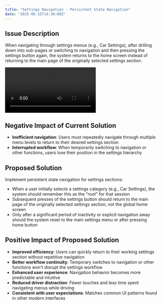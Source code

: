 ```yaml
---
title: "Settings Navigation - Persistent State Navigation"
date: "2025-06-15T14:30:00Z"
---
```


## Issue Description

When navigating through settings menus (e.g., Car Settings), after drilling down into sub-pages or switching to navigation and then pressing the settings button again, the system returns to the home screen instead of returning to the main page of the originally selected settings section.

![Settings navigation issue demonstration](/issues/20-1.MOV)

## Negative Impact of Current Solution

- **Inefficient navigation**: Users must repeatedly navigate through multiple menu levels to return to their desired settings section
- **Interrupted workflow**: When temporarily switching to navigation or other functions, users lose their position in the settings hierarchy

## Proposed Solution

Implement persistent state navigation for settings sections:

- When a user initially selects a settings category (e.g., Car Settings), the system should remember this as the "root" for that session
- Subsequent presses of the settings button should return to the main page of the originally selected settings section, not the global home screen
- Only after a significant period of inactivity or explicit navigation away should the system reset to the main settings menu or after pressing home button

## Positive Impact of Proposed Solution

- **Improved efficiency**: Users can quickly return to their working settings section without repetitive navigation
- **Better workflow continuity**: Temporary switches to navigation or other functions won't disrupt the settings workflow
- **Enhanced user experience**: Navigation behavior becomes more predictable and intuitive
- **Reduced driver distraction**: Fewer touches and less time spent navigating menus while driving
- **Consistent with user expectations**: Matches common UI patterns found in other modern interfaces
